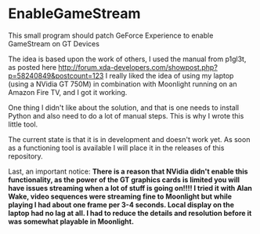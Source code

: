 # EnableGameStream

This small program should patch GeForce Experience to enable GameStream on GT Devices

The idea is based upon the work of others, I used the manual from p1gl3t, as posted here http://forum.xda-developers.com/showpost.php?p=58240849&postcount=123
I really liked the idea of using my laptop (using a NVidia GT 750M) in combination with Moonlight running on an Amazon Fire TV, and I got it working.

One thing I didn't like about the solution, and that is one needs to install Python and also need to do a lot of manual steps.
This is why I wrote this little tool.

The current state is that it is in development and doesn't work yet.
As soon as a functioning tool is available I will place it in the releases of this repository.

Last, an important notice:
**There is a reason that NVidia didn't enable this functionality, as the power of the GT graphics cards is limited you will have issues streaming when a lot of stuff is going on!!!! I tried it with Alan Wake, video sequences were streaming fine to Moonlight but while playing I had about one frame per 3-4 seconds. Local display on the laptop had no lag at all. I had to reduce the details and resolution before it was somewhat playable in Moonlight.**

